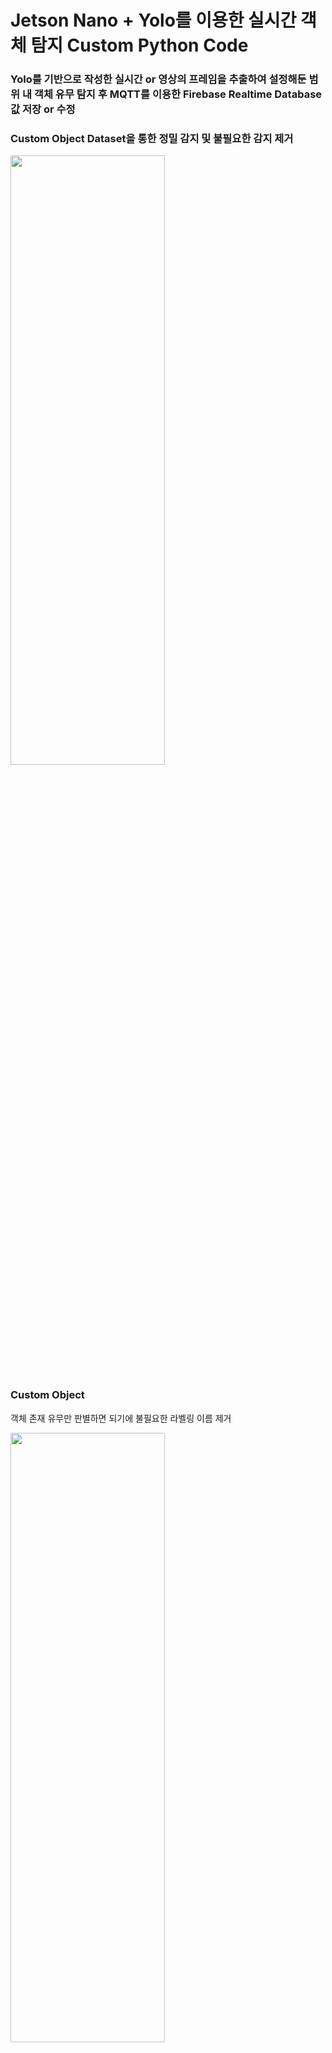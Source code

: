 # Jetson Nano + Yolo를 이용한 실시간 객체 탐지 Custom Python Code

### Yolo를 기반으로 작성한 실시간 or 영상의 프레임을 추출하여 설정해둔 범위 내 객체 유무 탐지 후 MQTT를 이용한 Firebase Realtime Database 값 저장 or 수정

### Custom Object Dataset을 통한 정밀 감지 및 불필요한 감지 제거

<img src="https://github.com/Artecrowd/yolov5/assets/127479677/8a289e27-d830-493b-9e2e-d88a04d76b63" width="70%" height="50%" align="center">

### Custom Object

객체 존재 유무만 판별하면 되기에 불필요한 라벨링 이름 제거

<img src="https://github.com/Artecrowd/yolov5/assets/127479677/3c66807a-17de-4fc4-bbd8-8b1f683e22a5" width="70%" height="50%" align="center">

### 좌표 탐지를 통한 범위 탐지

<img src="https://github.com/Artecrowd/yolov5/assets/127479677/9a390887-3e5b-4958-bb1f-aaef9776f646" width="70%" height="50%" align="center">

### torch_no_gard()를 이용한 백그라운드 쓰레드보다 효율적인 동시 작업

<img src="https://github.com/Artecrowd/yolov5/assets/127479677/244394ce-c019-4092-aafc-0f09ba256c58" width="70%" height="50%" align="center">

### 실 사용 예시

<img src="https://github.com/Artecrowd/yolov5/assets/127479677/8bafdf10-de19-41e6-8072-b2e259147a30" width="70%" height="50%" align="center">

